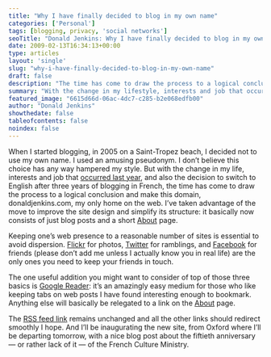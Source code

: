 ```yaml
---
title: "Why I have finally decided to blog in my own name"
categories: ['Personal']
tags: [blogging, privacy, 'social networks']
seoTitle: "Donald Jenkins: Why I have finally decided to blog in my own name"
date: 2009-02-13T16:34:13+00:00
type: articles
layout: 'single'
slug: "why-i-have-finally-decided-to-blog-in-my-own-name"  
draft: false
description: "The time has come to draw the process to a logical conclusion and make donaldjenkins.com my only home on the web."
summary: "With the change in my lifestyle, interests and job that occurred last year, and also the decision to switch to English after three years of blogging in French, the time has come to draw the process to a logical conclusion and make donaldjenkins.com my only home on the web."
featured_image: "6615d66d-06ac-4dc7-c285-b2e068edfb00"
author: "Donald Jenkins"
showthedate: false
tableofcontents: false
noindex: false
---
```


When I started blogging, in 2005 on a Saint-Tropez beach, I decided not to use my own name. I used an amusing pseudonym. I don’t believe this choice has any way hampered my style. But with the change in my life, interests and job that [occurred last year](https://www.donaldjenkins.com/back/ "Back…"), and also the decision to switch to English after three years of blogging in French, the time has come to draw the process to a logical conclusion and make this domain, donaldjenkins.com, my only home on the web. I’ve taken advantage of the move to improve the site design and simplify its structure: it basically now consists of just blog posts and a short [About](https://www.donaldjenkins.com/about/) page.

Keeping one’s web presence to a reasonable number of sites is essential to avoid dispersion. [Flickr](http://www.flickr.com/photos/astorg/ "Flickr: Galerie de astorg") for photos, [Twitter](http://twitter.com/donaldjenkins "Twitter / donaldjenkins") for ramblings, and [Facebook](http://www.facebook.com/profile.php?id=706186626 "Facebook") for friends (please don’t add me unless I actually know you in real life) are the only ones you need to keep your friends in touch.

The one useful addition you might want to consider of top of those three basics is [Google Reader](http://www.google.com/reader/shared/08163851508448927619 "Google Reader - astorg's shared items"): it’s an amazingly easy medium for those who like keeping tabs on web posts I have found interesting enough to bookmark. Anything else will basically be relegated to a link on the [About](https://www.donaldjenkins.com/about/) page.

The [RSS feed link](http://feeds2.feedburner.com/ectomorphicvicissitudes?format=xml "Donald Jenkins") remains unchanged and all the other links should redirect smoothly I hope. And I’ll be inaugurating the new site, from Oxford where I’ll be departing tomorrow, with a nice blog post about the fiftieth anniversary — or rather lack of it — of the French Culture Ministry.